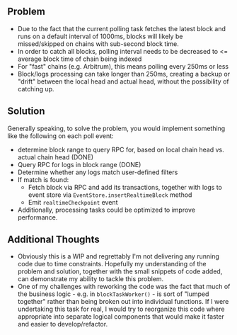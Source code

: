 ## Problem

- Due to the fact that the current polling task fetches the latest block and runs on a default interval of 1000ms, blocks will likely be missed/skipped on chains with sub-second block time.
- In order to catch all blocks, polling interval needs to be decreased to <= average block time of chain being indexed
- For "fast" chains (e.g. Arbitrum), this means polling every 250ms or less
- Block/logs processing can take longer than 250ms, creating a backup or "drift" between the local head and actual head, without the possibility of catching up.

## Solution

Generally speaking, to solve the problem, you would implement something like the following on each poll event:

- determine block range to query RPC for, based on local chain head vs. actual chain head (DONE)
- Query RPC for logs in block range (DONE)
- Determine whether any logs match user-defined filters
- If match is found:
  - Fetch block via RPC and add its transactions, together with logs to event store via `EventStore.insertRealtimeBlock` method
  - Emit `realtimeCheckpoint` event
- Additionally, processing tasks could be optimized to improve performance.

## Additional Thoughts

- Obviously this is a WIP and regrettably I'm not delivering any running code due to time constraints. Hopefully my understanding of the problem and solution, together with the small snippets of code added, can demonstrate my ability to tackle this problem.
- One of my challenges with reworking the code was the fact that much of the business logic - e.g. in `blockTaskWorker()` - is sort of "lumped together" rather than being broken out into individual functions. If I were undertaking this task for real, I would try to reorganize this code where appropriate into separate logical components that would make it faster and easier to develop/refactor.
